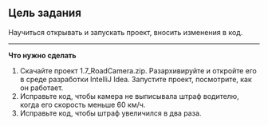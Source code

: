## Цель задания
Научиться открывать и запускать проект, вносить изменения в код.
___
**Что нужно сделать**
1.	Скачайте проект 1.7_RoadCamera.zip. Разархивируйте и откройте его в среде разработки IntelliJ Idea. Запустите проект, посмотрите, как он работает.
2.	Исправьте код, чтобы камера не выписывала штраф водителю, когда его скорость меньше 60 км/ч.
3.	Исправьте код, чтобы штраф увеличился в два раза.